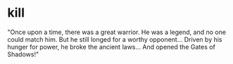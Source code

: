 # kill
"Once upon a time, there was a great warrior. He was a legend, and no one could match him. But he still longed for a worthy opponent... Driven by his hunger for power, he broke the ancient laws... And opened the Gates of Shadows!"
